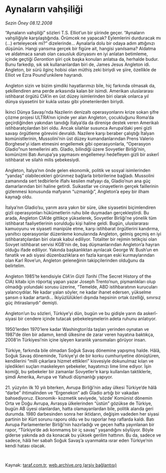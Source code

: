 # Aynaların vahşiliği

*Sezin Öney 08.12.2008*

<div class="taraf_structure_2col_1zq">
<div class="margen_n">



 <p>“Aynaların vahşiliği” sözleri T.S. Elliot’un bir şiirinde geçer. “Aynaların vahşiliğiyle karşılaştığında. Örümcek ne yapacak? Eylemlerini durduracak mı (...) erteleyecek mi?” dizelerinde... Aynalarla dolu bir odaya adım attığınızı düşünün. Hangi yansıma gerçek bir figüre ait, hangisi yanılsama? Aldatma ve aldatmaca sanatı olan casusluk dünyasını en iyi anlatan betimleme, içinde geçtiği <i>Gerontion </i>şiiri çok başka konuları anlatsa da, herhalde budur. Bunu farkedip, sık sık kullananlardan biri de, James Jesus Angleton idi. Angleton, bir sürü ilginç hobisi olan müthiş zeki biriydi ve şiire, özellikle de Elliot ve Ezra Pound’unkilere hayrandı. <br/><br/>Angleton sizin ve bizim şimdiki hayatlarımızı bile, hiç farkında olmasak da, şekillendiren ama perde arkasında kalan bir isimdi. Amerikan uluslararası istihbarat örgütü CIA’in en üst düzey isimlerinden biri olarak onlarca yıl dünya siyasetini bir kukla ustası gibi yönetenlerden biriydi. <br/><br/>İkinci Dünya Savaşı’nda Nazilerin denizaltı operasyonlarını krize sokan şifre çözme projesi ULTRA’nın içinde yer alan Angleton, çocukluğunu Roma’da geçirdiğinden yakından tanıdığı İtalya’da da direnişe destek veren Amerikalı istihbaratçılardan biri oldu. Ancak silahlar susunca Avrupa’daki yeni gizli savaşı örgütleme görevini devraldı. Nazilere karşı beraber çalıştığı İtalyan komünistlerinin, Mussolini’nin üst düzey kumandanlarından Prens Valerio Borghese’yi idam etmesini engellemek gibi operasyonlarla, “Operasyon Gladio”nun temellerini attı. Gladio, bilindiği üzere Sovyetler Birliği’nin, komünizmi Batı Avrupa’ya yaymasını engellemeyi hedefleyen gizli bir askerî istihbarat ve silahlı milis şebekesiydi. <br/><br/>Angleton, İtalya’nın önde gelen ekonomik, politik ve sosyal isimlerinden “yandaş” olabilecekleri görünmez bağlarla birbirilerine bağladı. Mussolini zamanında sert tedbirlerle iflahı kesilen mafyayı da, Gladio’nun ana güç damarlarından biri haline getirdi. Suikastlar ve cinayetlerin gerçek faillerinin gizlenmesi konusunda mafyanın “uzmanlığı”, Angleton’a epey bir ilham kaynağı oldu. <br/><br/>İtalya’nın Gladio’su, yarım asra yakın bir süre, ülke siyasetini biçimlendiren gizli operasyonları hükümetlerin ruhu bile duymadan gerçekleştirdi. Bu arada, Angleton CIA’de gittikçe yükselerek, Sovyetler Birliği’ne yönelik tüm istihbarat faaliyetlerinin sorulduğu kişi haline geldi. Bugün, uluslararası kamuoyunu ve siyaseti manipüle etme, karşı istihbarat örgütlerini kandırma, yanıltıcı operasyonlar düzenleme konularında Angleton, gelmiş geçmiş en iyi istihbaratçılardan biri olarak kabul ediliyor. Totaliter bir rejimin tetikçisi olan Sovyet istihbarat servisi KGB’nin de, baş düşmanlarından Angleton’a hayran olduğu ifade ediliyor. Yakında başkanlıktan ayrılacak George W. Bush’un en fanatik ve adı siyasi düzenbazlıklara en fazla karışan eski kurmaylarından olan Karl Rove’un, Angleton geleneğinin takipçilerinden olduğunu da belirtelim. <br/><br/>Angleton 1985’te kendisiyle <i>CIA’in Gizli Tarihi</i> (The Secret History of the CIA) kitabı için röportaj yapan yazar Joseph Trento’nun, pişmanlıkları olup olmadığı yolundaki sorusu üzerine, “Temelde, ABD istihbaratının kurucuları yalancıydılar. Ne kadar yalan söyler, ne kadar ihanet edersen, yükselme şansın o kadar artardı... İkiyüzlülükleri dışında hepsinin ortak özelliği, sınırsız güç ihtiraslarıydı” demişti. <br/><br/>Angleton’un bu sözleri, Türkiye’yi dün, bugün ve bu gidişle yarın da askerî-siyasi bir cendere içinde tutacak şebekeleşmelerin adeta ruhunu anlatıyor. <br/><br/>1950’lerden 1970’lere kadar Washington’da taşları yerinden oynatan ve 1987’de ölen bir adamın, kendi ülkesine de zarar veren hayatına baktıkça, 2008’in Türkiyesi’nin içine işleyen karanlık yansımaları görüyor insan. <br/><br/>Türkiye, farkında bile olmadan Soğuk Savaş dönemine yapışmış halde. Hâlâ, Soğuk Savaş döneminde, Türkiye’yi de bir korku cumhuriyetine dönüştüren, kendilerini “milli çıkarlara hizmet ettikleri” kisvesiyle dokunulmaz kılan ve işledikleri suçları maskeleyen şebekeler, hayatımızı lime lime ediyor. İşin komiği, bu şebekeler bir zamanlar Sovyetler’e karşı kullanılan taktiklerle, şimdi Amerika, Avrupa ve Yahudi düşmanlığı yapıyor. <br/><br/>21. yüzyılın ilk 10 yılı biterken, Avrupa Birliği’nin aday ülkesi Türkiye’de hâlâ “darbe” ihtimalinden ve “Ergenekon” adlı Gladio artığı bir vakadan bahsediyoruz. Ekonomik- kozmetik seviyede, ‘sözde’ Komünist dönemin Orta ve Doğu Avrupa, Avrasya ülkelerinden “üstün” gözükse de Türkiye, bugün AB üyesi olanlardan, hatta olamayanlardan bile, politik alanda geri durumda. 1980 darbesinden sonra her iktidarın, değişim vadeden her siyasi partinin bir Kürt sorunu raporu oldu ve bu raporlar hep raflarda kaldı. Batı Avrupa Parlamenterler Birliği’nin hazırladığı ve geçen hafta yayınlanan bir rapor, “Türkiye’de adı konmamış bir iç savaş” yaşandığını söylüyor. Böyle giderse yakında adı da konacak bu yüksek gerilim hattının. Bu da, sadece ve sadece, hâlâ her sabah Soğuk Savaş’a uyanmakta ısrar eden Türkiye’nin kendi hatası olacak.</p>

<br/>


<div id="taraf_not">
</div>

</div>


</div>

Kaynak: [taraf.com.tr](http://taraf.com.tr:80/makale/3018.htm), [web.archive.org (arşiv bağlantısı)](http://web.archive.org/web/20090201091006/http://taraf.com.tr:80/makale/3018.htm)
